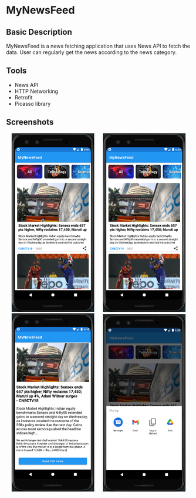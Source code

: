 # MyNewsFeed

## Basic Description 
MyNewsFeed is a news fetching application that uses News API to fetch the data. User can regularly get the news according to the news category.

## Tools
- News API
- HTTP Networking
- Retrofit
- Picasso library



## Screenshots
<p align="center">
  <img src="https://github.com/somanidarshan/News-Application/blob/master/NewsApplication/tempsnip.png"  hspace=10 width="225">
  <img src="https://github.com/AbhishekKandalkar123/MyNewsFeed/blob/master/Images/tempsnip.png"  hspace=10 width="225">
  <img src="https://github.com/AbhishekKandalkar123/MyNewsFeed/blob/master/Images/tempsnip3.png"  hspace=10 width="225">
  <img src="https://github.com/AbhishekKandalkar123/MyNewsFeed/blob/master/Images/tempsnip4.png"  hspace=10 width="225">
</p>
